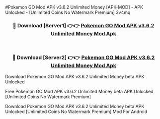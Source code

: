 #Pokemon GO Mod APK v3.6.2 Unlimited Money [APK-MOD] - APK Unlocked - [Unlimited Coins No Watermark Premium] 3v4mq



<div align="center">

<h3>🔴 Download [Server1] 👉👉 <a href="https://momento.my/?title=Pokemon_GO_Mod_APK_v3.6.2_Unlimited_Money">Pokemon GO Mod APK v3.6.2 Unlimited Money Mod Apk</a></h3><br>

<h3>🔴 Download [Server2] 👉👉 <a href="https://momento.my/?title=Pokemon_GO_Mod_APK_v3.6.2_Unlimited_Money">Pokemon GO Mod APK v3.6.2 Unlimited Money Mod Apk</a></h3>
</div>



Download Pokemon GO Mod APK v3.6.2 Unlimited Money beta APK Unlocked

Free Pokemon GO Mod APK v3.6.2 Unlimited Money beta APK Unlocked [Unlimited Coins No Watermark Premium]

Download Pokemon GO Mod APK v3.6.2 Unlimited Money beta APK Unlocked [Unlimited Coins No Watermark Premium] Mod For Android
